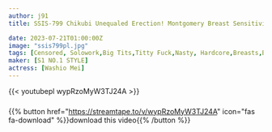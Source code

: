```yaml
---
author: j91
title: SSIS-799 Chikubi Unequaled Erection! Montgomery Breast Sensitivity Concentrates On A Concentrated Areola Gland Rubbing Intercourse Mei Washio

date: 2023-07-21T01:00:00Z
image: "ssis799pl.jpg"
tags: [Censored, Solowork,Big Tits,Titty Fuck,Nasty, Hardcore,Breasts,Busty Fetish,Risky Mosaic	]
maker: [S1 NO.1 STYLE]
actress: [Washio Mei]
---
```



{{< youtubepl wypRzoMyW3TJ24A >}}
###

{{% button href="https://streamtape.to/v/wypRzoMyW3TJ24A" icon="fas fa-download" %}}download this video{{% /button %}}


